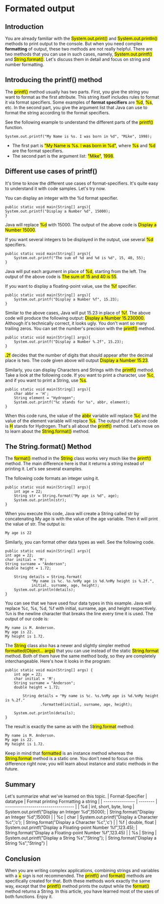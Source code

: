 # Formated output
## Introduction
You are already familiar with the <mark>System.out.print()</mark> and <mark>System.out.println()</mark>
methods to print output to the console. But when you need complex **formatting** of output, these
two methods are not really helpful. There are two methods that you can use in such cases, namely,
<mark>System.out.printf()</mark> and <mark>String.format()</mark>. Let's discuss them in detail and
focus on string and number formatting.

## Introducing the printf() method
The <mark>printf()</mark> method usually has two parts. First, you give the string you want to
format as the first attribute. This string itself includes rules to format it via format specifiers.
Some examples of **format specifiers** are <mark>%d</mark>, <mark>%s</mark>, etc. In the second part,
you give the argument list that Java can use to format the string according to the format specifiers.

See the following example to understand the different parts of the <mark>printf()</mark> function.
```
System.out.printf("My Name is %s. I was born in %d", "Mike", 1998);
```
- The first part is <mark>"My Name is %s. I was born in %d"</mark>, where <mark>%s</mark> and
  <mark>%d</mark> are the format specifiers.
- The second part is the argument list: <mark>"Mike"</mark>, <mark>1998</mark>.

## Different use cases of printf()
It's time to know the different use cases of format-specifiers. It's quite easy to understand it
with code samples. Let's try now.

You can display an integer with the %d format specifier.
```
public static void main(String[] args){
System.out.printf("Display a Number %d", 15000);
}
```
Java will replace <mark>%d</mark> with 15000. The output of the above code is <mark>Display a
Number 15000</mark>.

If you want several integers to be displayed in the output, use several <mark>%d</mark> specifiers.
```
public static void main(String[] args){
    System.out.printf("The sum of %d and %d is %d", 15, 40, 55);
}
```
Java will put each argument in place of <mark>%d</mark>, starting from the left. The output of the
above code is <mark>The sum of 15 and 40 is 55</mark>.

If you want to display a floating-point value, use the <mark>%f</mark> specifier.
```
public static void main(String[] args){
    System.out.printf("Display a Number %f", 15.23);
}
```
Similar to the above cases, Java will put 15.23 in place of <mark>%f</mark>. The above code will 
produce the following output: <mark>Display a Number 15.230000.</mark> Although it's technically 
correct, it looks ugly. You don't want so many trailing zeros. You can set the number's precision
with the <mark>printf()</mark> method.
```
public static void main(String[] args){
    System.out.printf("Display a Number %.2f", 15.23);
}
```
<mark>.2f</mark> decides that the number of digits that should appear after the decimal place is
two. The code given above will output <mark>Display a Number 15.23</mark>.

Similarly, you can display Characters and Strings with the <mark>printf()</mark> method. Take a
look at the following code. If you want to print a character, use <mark>%c</mark>, and if you want
to print a String, use <mark>%s</mark>.
```
public static void main(String[] args){
    char abbr = 'H';
    String element = "Hydrogen";
    System.out.printf("%c stands for %s", abbr, element);
}
```
When this code runs, the value of the <mark>abbr</mark> variable will replace <mark>%c</mark>
and the value of the element variable will replace <mark>%s</mark>. The output of the above code
is <mark>H</mark> stands for Hydrogen. That's all about the <mark>printf()</mark> method. Let's
move on to learn about the <mark>String.format()</mark> method.

## The String.format() Method
The <mark>format()</mark> method in the <mark>String</mark> class works very much like the
<mark>printf()</mark> method. The main difference here is that it returns a string instead of
printing it. Let's see several examples.

The following code formats an integer using it.
```
public static void main(String[] args){
    int age = 22;
    String str = String.format("My age is %d", age);
    System.out.println(str);
}
```
When you execute this code, Java will create a String called str by concatenating My age is with
the value of the age variable. Then it will print the value of str. The output is:
```
My age is 22
```
Similarly, you can format other data types as well. See the following code.
```
public static void main(String[] args){
int age = 22;
char initial = 'M';
String surname = "Anderson";
double height = 1.72;

    String details = String.format(
            "My name is %c. %s.%nMy age is %d.%nMy height is %.2f.",
            initial, surname, age, height);
    System.out.println(details);
}
```
You can see that we have used four data types in this example. Java will replace %c, %s, %d, %f
with initial, surname, age, and height respectively. %n is the newline character that breaks the 
line every time it is used. The output of our code is:
```
My name is M. Anderson.
My age is 22.
My height is 1.72.
```
The <mark>String</mark> class also has a newer and slightly simpler method <mark>formatted(Object... args)</mark>
that you can use instead of the static <mark>String.format</mark> method. Both of them have the same
method body, so they are completely interchangeable. Here's how it looks in the program:
```
public static void main(String[] args) {
    int age = 22;
    char initial = 'M';
    String surname = "Anderson";
    double height = 1.72;

        String details = "My name is %c. %s.%nMy age is %d.%nMy height is %.2f."
                .formatted(initial, surname, age, height);

    System.out.println(details);
}
```
The result is exactly the same as with the S<mark>tring.format</mark> method:
```
My name is M. Anderson.
My age is 22.
My height is 1.72.
```
Keep in mind that <mark>formatted</mark> is an instance method whereas the <mark>String.format</mark>
method is a static one. You don't need to focus on this difference right now; you will learn about
instance and static methods in the future.

## Summary
Let's summarize what we've learned on this topic.
| Format-Specifier | datatype | Format printing Formatting a string |
| ---------------- | -------- | ----------------------------------- |
| %d | int, short, byte, long | System.out.printf("Display an Integer %d",15000); | String.format("Display an Integer %d",15000) |
| %c | char | System.out.printf("Display a Character %c",'c'); | String.format("Display a Character %c",'c') |
| %f | double, float | System.out.printf("Display a Floating-point Number %f",123.45); | String.format("Display a Floating-point Number %f",123.45) |
| %s | String | System.out.printf("Display a String %s","String"); | String.format("Display a String %s","String") |

## Conclusion
When you are writing complex applications, combining strings and variables with a <mark>+</mark>
sign is not recommended. The <mark>printf()</mark> and <mark>format()</mark> methods are
specifically created for that. Both these methods work exactly the same way, except that the
<mark>printf()</mark> method prints the output while the <mark>format()</mark> method returns a
String. In this article, you have learned most of the uses of both functions. Enjoy it.
